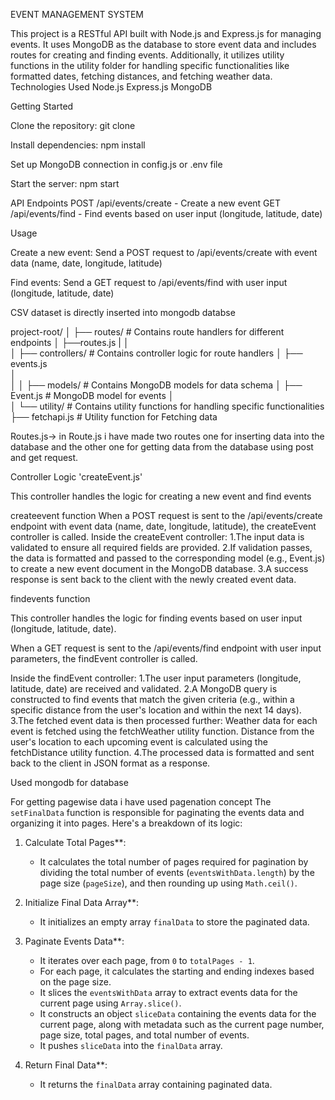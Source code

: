 EVENT MANAGEMENT SYSTEM

This project is a RESTful API built with Node.js and Express.js for managing events. It uses MongoDB as the database to store event data and includes routes for creating and finding events. Additionally, it utilizes utility functions in the utility folder for handling specific functionalities like formatted dates, fetching distances, and fetching weather data.
Technologies Used
Node.js
Express.js
MongoDB

Getting Started

Clone the repository: git clone <repository-url>

Install dependencies: npm install

Set up MongoDB connection in config.js or .env file

Start the server: npm start

API Endpoints
POST /api/events/create - Create a new event
GET /api/events/find - Find events based on user input (longitude, latitude, date)

Usage

Create a new event:
Send a POST request to /api/events/create with event data (name, date, longitude, latitude)

Find events:
Send a GET request to /api/events/find with user input (longitude, latitude, date)

CSV dataset is directly inserted into mongodb databse

project-root/
│
├── routes/                  # Contains route handlers for different endpoints
│   ├──routes.js
|
│   
│
├── controllers/             # Contains controller logic for route handlers
│   ├── events.js       
│          
│
│
├── models/                  # Contains MongoDB models for data schema
│   ├── Event.js             # MongoDB model for events
│   
│
└── utility/                 # Contains utility functions for handling specific functionalities
    ├── fetchapi.js     # Utility function for Fetching data
    
Routes.js->
in Route.js i have made two routes one for inserting data into the database and the other one for getting data from the database using post and get request.

Controller Logic
'createEvent.js'

This controller handles the logic for creating a new event and find events 

createevent function
When a POST request is sent to the /api/events/create endpoint with event data (name, date, longitude, latitude), the createEvent controller is called.
Inside the createEvent controller:
1.The input data is validated to ensure all required fields are provided.
2.If validation passes, the data is formatted and passed to the corresponding model (e.g., Event.js) to create a new event document in the MongoDB database.
3.A success response is sent back to the client with the newly created event data.

findevents function  

This controller handles the logic for finding events based on user input (longitude, latitude, date).

When a GET request is sent to the /api/events/find endpoint with user input parameters, the findEvent controller is called.

Inside the findEvent controller:
1.The user input parameters (longitude, latitude, date) are received and validated.
2.A MongoDB query is constructed to find events that match the given criteria (e.g., within a specific distance from the user's location and within the next 14 days).
3.The fetched event data is then processed further:
    Weather data for each event is fetched using the fetchWeather utility function.
    Distance from the user's location to each upcoming event is calculated using the fetchDistance utility function.
4.The processed data is formatted and sent back to the client in JSON format as a response.


Used mongodb for database 

For getting pagewise data i have used pagenation concept 
The `setFinalData` function is responsible for paginating the events data and organizing it into pages. Here's a breakdown of its logic:

1. Calculate Total Pages**:
   - It calculates the total number of pages required for pagination by dividing the total number of events (`eventsWithData.length`) by the page size (`pageSize`), and then rounding up using `Math.ceil()`.

2. Initialize Final Data Array**:
   - It initializes an empty array `finalData` to store the paginated data.

3. Paginate Events Data**:
   - It iterates over each page, from `0` to `totalPages - 1`.
   - For each page, it calculates the starting and ending indexes based on the page size.
   - It slices the `eventsWithData` array to extract events data for the current page using `Array.slice()`.
   - It constructs an object `sliceData` containing the events data for the current page, along with metadata such as the current page number, page size, total pages, and total number of events.
   - It pushes `sliceData` into the `finalData` array.

4. Return Final Data**:
   - It returns the `finalData` array containing paginated data.

